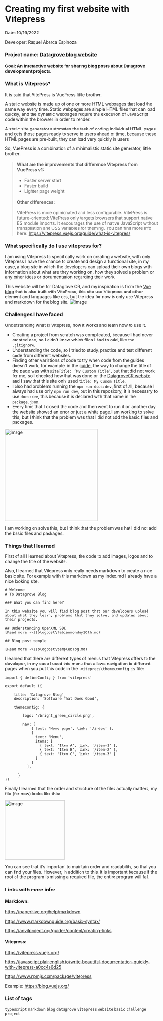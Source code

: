 # Creating my first website with Vitepress
 Date: 10/16/2022

Developer: Raquel Abarca Espinoza

### Project name: [Datagrove blog website](https://github.com/datagrovecr/datagrove_blog_website)

#### Goal: An interactive website for sharing blog posts about Datagrove development projects.

### What is Vitepress?
It is said that VitePress is VuePress little brother.

A static website is made up of one or more HTML webpages that load the same way every time. Static webpages are simple HTML files that can load quickly, and the dynamic webpages require the execution of JavaScript code within the browser in order to render.

A static site generator automates the task of coding individual HTML pages and gets those pages ready to serve to users ahead of time, because these HTML pages are pre-built, they can load very quickly in users

So, VuePress is a combination of a minimalistic static site generator, little brother.

> #### What are the improvements that difference Vitepress from VuePress v1:
> - Faster server start
> - Faster build
> - Lighter page weight
>
> #### Other differences:
> VitePress is more opinionated and less configurable.
> VitePress is future-oriented: VitePress only targets browsers that support native ES module imports. It encourages the use of native JavaScript without transpilation and CSS variables for theming.
> You can find more info here: https://vitepress.vuejs.org/guide/what-is-vitepress

### What specifically do I use vitepress for?
I am using Vitepress to specifically work on creating a website, with only Vitepress I have the chance to create and design a functional site, in my case, a blog site in which the developers can upload their own blogs with information about what are they working on, how they solved a problem or any other ideas or documentation regarding their work.

This website will be for Datagrove CR, and my inspiration is from the [Vue blog](https://blog.vuejs.org/) that is also built with VitePress, this site use Vitepress and other element and languages like css, but the idea for now is only use Vitepress and markdown for the blog site.
![image](https://user-images.githubusercontent.com/110420288/196104431-971f6b47-53e8-4735-a3de-33e1b8433a4e.png)

### Challenges I have faced

Understanding what is Vitepress, how it works and learn how to use it. 

- Creating a project from scratch was complicated, because I had never created one, so I didn’t know which files I had to add, like the `.gitignore`.
- Understanding the code, so I tried to study, practice and test different code from different websites.
- Finding other variations of code to try when code from the guides doesn't work, for example, in the [guide](https://vitepress.vuejs.org/guide/theme-nav), the way to change the title of the page was with `siteTitle: ‘My Custom Title’`, but that did not work for me, so I checked how that was done on the [DatagroveCR website](https://github.com/datagrovecr/website/blob/main/docs/.vitepress/config.js) and I saw that this site only used `title: My Cusom Title`.
- I also had problems running the `npm run docs:dev`, first of all, because I always had use only `npm run dev`, but in this repository, it is necessary to use `docs:dev`, this because it is declared with that name in the `package.json`.
- Every time that I closed the code and then went to run it on another day the website showed an error or just a white page.I am working to solve this, but I think that the problem was that I did not add the basic files and packages. 

<img width="304" alt="image" src="https://user-images.githubusercontent.com/110420288/196098778-b15b97c5-2a59-4905-85bc-d4c0c5282215.png">

I am working on solve this, but I think that the problem was hat I did not add the basic files and packages. 

### Things that I learned
First of all I learned about Vitepress, the code to add images, logos and to change the title of the website.

Also, I learned that Vitepress only really needs markdown to create a nice basic site. For example with this markdown as my index.md I already have a nice looking site.
```
# Welcome
# To Datagrove Blog

### What you can find here?

In this website you will find blog post that our developers upload about what they learn, problems that they solve, and updates about their projects.

## Understanding OpenXML SDK
[Read more ->](blogpost\fabianmonday10th.md)

## Blog post temple

[Read more ->](blogpost\templeblog.md)

```

I learned that there are different types of menus that Vitepress offers to the developer, in my case I used this menu that allows navigation to different pages when you put this code in the `.vitepress\theme\config.js` file:
```
import { defineConfig } from 'vitepress'

export default ({

    title: 'Datagrove Blog',
    description: 'Software That Does Good',

    themeConfig: {
        
        logo: '/bright_green_circle.png',

        nav: [
            { text: 'Home page', link: '/index' },
            {
              text: 'Menu',
              items: [
                { text: 'Item A', link: '/item-1' },
                { text: 'Item B', link: '/item-2' },
                { text: 'Item C', link: '/item-3' }
              ]
            }
          ],

      }
})
```
Finally I learned that the order and structure of the files actually matters, my file (for now) looks like this:

<img width="196" alt="image" src="https://user-images.githubusercontent.com/110420288/196102138-f5628c4c-84e2-4d63-9577-4c42536dd8cc.png">

You can see that it’s important to maintain order and readability, so that you can find your files. However, in addition to this, it is important because if the root of the program is missing a required file, the entire program will fail.

### Links with more info:

#### Markdown: 

https://paperhive.org/help/markdown

https://www.markdownguide.org/basic-syntax/

https://anvilproject.org/guides/content/creating-links

#### Vitepress:

https://vitepress.vuejs.org/

https://javascript.plainenglish.io/write-beautiful-documentation-quickly-with-vitepress-a0cc4e6d25

https://www.npmjs.com/package/vitepress

Example: https://blog.vuejs.org/

### List of tags

`typescript` `markdown` `blog` `datagrove` `vitepress` `website` `basic` `challenge` `project`
